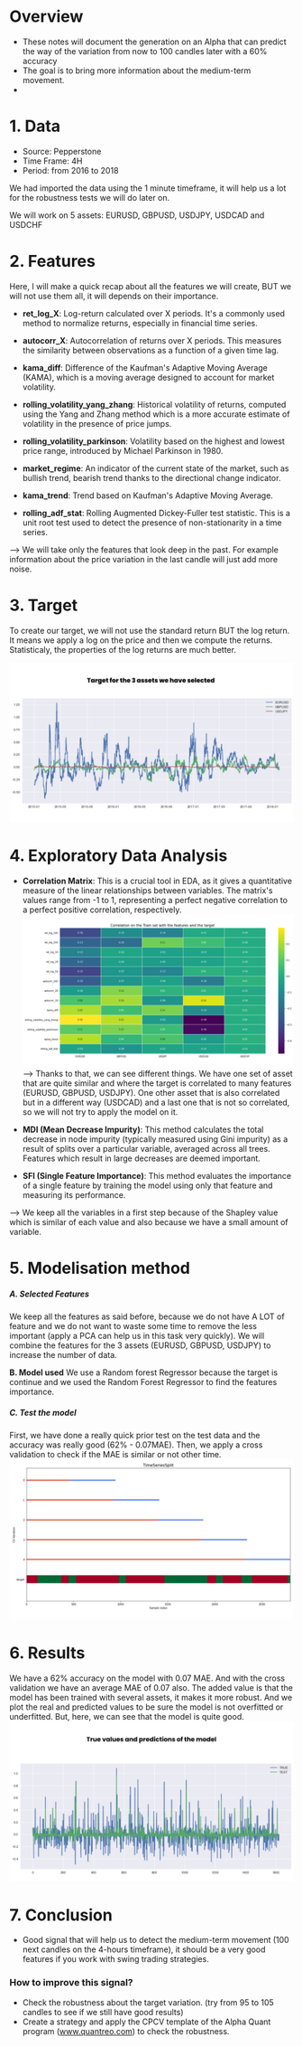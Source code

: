 # Overview
- These notes will document the generation on an Alpha that can predict the way of the variation from now to 100 candles later with a 60% accuracy
- The goal is to bring more information about the medium-term movement.
- 
# 1. Data
- Source: Pepperstone
- Time Frame: 4H
- Period: from 2016 to 2018

We had imported the data using the 1 minute timeframe, it will help us a lot for the robustness tests we will do later on.

We will work on 5 assets: EURUSD, GBPUSD, USDJPY, USDCAD and USDCHF


# 2. Features
Here, I will make a quick recap about all the features we will create, BUT we will not use them all, it will depends on their importance.

- **ret_log_X**: Log-return calculated over X periods. It's a commonly used method to normalize returns, especially in financial time series.

- **autocorr_X**: Autocorrelation of returns over X periods. This measures the similarity between observations as a function of a given time lag.

- **kama_diff**: Difference of the Kaufman's Adaptive Moving Average (KAMA), which is a moving average designed to account for market volatility.

- **rolling_volatility_yang_zhang**: Historical volatility of returns, computed using the Yang and Zhang method which is a more accurate estimate of volatility in the presence of price jumps.

- **rolling_volatility_parkinson**: Volatility based on the highest and lowest price range, introduced by Michael Parkinson in 1980.

- **market_regime**: An indicator of the current state of the market, such as bullish trend, bearish trend thanks to the directional change indicator.

- **kama_trend**: Trend based on Kaufman's Adaptive Moving Average.

- **rolling_adf_stat**: Rolling Augmented Dickey-Fuller test statistic. This is a unit root test used to detect the presence of non-stationarity in a time series.

--> We will take only the features that look deep in the past. For example information about the price variation in the last candle will just add more noise.


# 3. Target
To create our target, we will not use the standard return BUT the log return. It means we apply a log on the price and then we compute the returns. Statisticaly, the properties of the log returns are much better.

![](../7_FILES/100_candles_var_For_FX_majors.png)

# 4. Exploratory Data Analysis
- **Correlation Matrix**: This is a crucial tool in EDA, as it gives a quantitative measure of the linear relationships between variables. The matrix's values range from -1 to 1, representing a perfect negative correlation to a perfect positive correlation, respectively.
![](../7_FILES/Correlation_100candles_FXmajors.png)
--> Thanks to that, we can see different things. We have one set of asset that are quite similar and where the target is correlated to many features (EURUSD, GBPUSD, USDJPY). One other asset that is also correlated but in a different way (USDCAD) and a last one that is not so correlated, so we will not try to apply the model on it.

- **MDI (Mean Decrease Impurity)**: This method calculates the total decrease in node impurity (typically measured using Gini impurity) as a result of splits over a particular variable, averaged across all trees. Features which result in large decreases are deemed important.

- **SFI (Single Feature Importance)**: This method evaluates the importance of a single feature by training the model using only that feature and measuring its performance.

--> We keep all the variables in a first step because of the Shapley value which is similar of each value and also because we have a small amount of variable.


# 5. Modelisation method

##### A. Selected Features
We keep all the features as said before, because we do not have A LOT of feature and we do not want to waste some time to remove the less important (apply a PCA can help us in this task very quickly). We will combine the features for the 3 assets  (EURUSD, GBPUSD, USDJPY) to increase the number of data.


**B. Model used**
We use a Random forest Regressor because the target is continue and we used the Random Forest Regressor to find the features importance.


##### C. Test the model
First, we have done a really quick prior test on the test data and the accuracy was really good (62% - 0.07MAE). 
Then, we apply a cross validation to check if the MAE is similar or not other time.
![](../7_FILES/TimeSeriessplit.png)

# 6. Results
We have a 62% accuracy on the model with 0.07 MAE. And with the cross validation we have an average MAE of 0.07 also. The added value is that the model has been trained with several assets, it makes it more robust. 
And we plot the real and predicted values to be sure the model is not overfitted or underfitted. But, here, we can see that the model is quite good.
![](../7_FILES/predictions_fxmajors_100candles.png)


# 7. Conclusion
- Good signal that will help us to detect the medium-term movement (100 next candles on the 4-hours timeframe), it should be a very good features if you work with swing trading strategies.

### How to improve this signal?
- Check the robustness about the target variation. (try from 95 to 105 candles to see if we still have good results)
- Create a strategy and apply the CPCV template  of the Alpha Quant program (www.quantreo.com) to check the robustness.